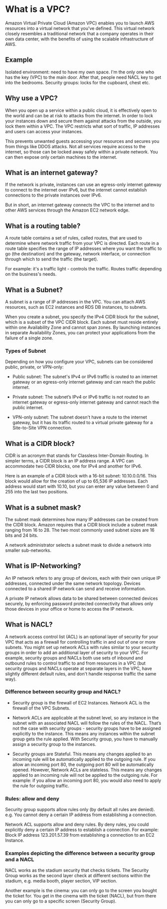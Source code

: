 # What is a VPC?

Amazon Virtual Private Cloud (Amazon VPC) enables you to launch AWS resources into a virtual network that you've defined. This virtual network closely resembles a traditional network that a company operates in their own data center, with the benefits of using the scalable infrastructure of AWS.

## Example

Isolated environment: need to have my own space. I'm the only one who has the key (VPC) to the main door. After that, people need NACL key to get into the bedrooms. Security groups: locks for the cupboard, chest etc.  

## Why use a VPC?

When you open up a service within a public cloud, it is effectively open to the world and can be at risk to attacks from the internet. In order to lock your instances down and secure them against attacks from the outside, you lock them within a VPC. The VPC restricts what sort of traffic, IP addresses and users can access your instances.

This prevents unwanted guests accessing your resources and secures you from things like DDOS attacks. Not all services require access to the internet, so those can be locked away safely within a private network. You can then expose only certain machines to the internet.

## What is an internet gateway?

If the network is private, instances can use an egress-only internet gateway to connect to the internet over IPv6, but the internet cannot establish connections to the private instances over IPv6.

But in short, an internet gateway connects the VPC to the internet and to other AWS services through the Amazon EC2 network edge.

## What is a routing table?

A route table contains a set of rules, called routes, that are used to determine where network traffic from your VPC is directed. Each route in a route table specifies the range of IP addresses where you want the traffic to go (the destination) and the gateway, network interface, or connection through which to send the traffic (the target).

For example: it's a traffic light - controls the traffic. Routes traffic depending on the business's needs. 

## What is a Subnet?

A subnet is a range of IP addresses in the VPC. You can attach AWS resources, such as EC2 instances and RDS DB instances, to subnets. 

When you create a subnet, you specify the IPv4 CIDR block for the subnet, which is a subset of the VPC CIDR block. Each subnet must reside entirely within one Availability Zone and cannot span zones. By launching instances in separate Availability Zones, you can protect your applications from the failure of a single zone.

### Types of Subnet

Depending on how you configure your VPC, subnets can be considered public, private, or VPN-only:

* Public subnet: The subnet's IPv4 or IPv6 traffic is routed to an internet gateway or an egress-only internet gateway and can reach the public internet.

* Private subnet: The subnet’s IPv4 or IPv6 traffic is not routed to an internet gateway or egress-only internet gateway and cannot reach the public internet.

* VPN-only subnet: The subnet doesn't have a route to the internet gateway, but it has its traffic routed to a virtual private gateway for a Site-to-Site VPN connection.

## What is a CIDR block?

CIDR is an acronym that stands for Classless Inter-Domain Routing. In simpler terms, a CIDR block is an IP address range. A VPC can accommodate two CIDR blocks, one for IPv4 and another for IPv6.

Here is an example of a CIDR block with a 16-bit subnet: 10.10.0.0/16. This block would allow for the creation of up to 65,536 IP addresses. Each address would start with 10.10, but you can enter any value between 0 and 255 into the last two positions.

## What is a subnet mask?

The subnet mask determines how many IP addresses can be created from the CIDR block. Amazon requires that a CIDR block include a subnet mask ranging from 16 to 28. The two most commonly used subnet sizes are 16 bits and 24 bits.

A network administrator selects a subnet mask to divide a network into smaller sub-networks.

## What is IP-Networking?

An IP network refers to any group of devices, each with their own unique IP addresses, connected under the same network topology. Devices connected to a shared IP network can send and receive information.

A private IP network allows data to be shared between connected devices securely, by enforcing password protected connectivity that allows only those devices in your office or home to access the IP network.

## What is NACL?

A network access control list (ACL) is an optional layer of security for your VPC that acts as a firewall for controlling traffic in and out of one or more subnets. You might set up network ACLs with rules similar to your security groups in order to add an additional layer of security to your VPC. For example, security groups and NACLs both use sets of inbound and outbound rules to control traffic to and from resources in a VPC (but security groups and NACLs operate at separate layers in the VPC, have slightly different default rules, and don't handle response traffic the same way).

### Difference between security group and NACL?

* Security group is the firewall of EC2 Instances. Network ACL is the firewall of the VPC Subnets.

* Network ACLs are applicable at the subnet level, so any instance in the subnet with an associated NACL will follow the rules of the NACL. That’s not the case with security groups - security groups have to be assigned explicitly to the instance. This means any instances within the subnet group gets the rule applied. With Security group, you have to manually assign a security group to the instances.

* Security groups are Stateful. This means any changes applied to an incoming rule will be automatically applied to the outgoing rule. If you allow an incoming port 80, the outgoing port 80 will be automatically opened. However, Network ACLs are stateless. This means any changes applied to an incoming rule will not be applied to the outgoing rule. For example: if you allow an incoming port 80, you would also need to apply the rule for outgoing traffic.

### Rules: allow and deny

Security group supports allow rules only (by default all rules are denied). e.g. You cannot deny a certain IP address from establishing a connection.

Network ACL supports allow and deny rules. By deny rules, you could explicitly deny a certain IP address to establish a connection. For example: Block IP address 123.201.57.39 from establishing a connection to an EC2 Instance.

### Examples depicting the difference between a security group and a NACL

NACL works as the stadium security that checks tickets. The Security Group works as the second layer check at different sections within the stadium, e.g. media booth, player section, VIP section.

Another example is the cinema: you can only go to the screen you bought the ticket for. You get in the cinema with the ticket (NACL), but from there you can only go to a specific screen (Security Group).
